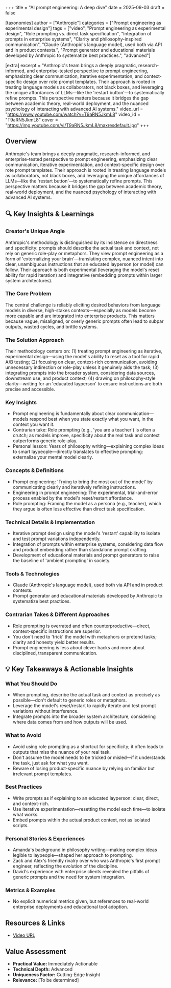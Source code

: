 +++
title = "AI prompt engineering: A deep dive"
date = 2025-09-03
draft = false

[taxonomies]
author = ["Anthropic"]
categories = ["Prompt engineering as experimental design"]
tags = ["video", "Prompt engineering as experimental design", "Role prompting vs. direct task specification", "Integration of prompts in enterprise systems", "Clarity and philosophy-inspired communication", "Claude (Anthropic's language model), used both via API and in product contexts.", "Prompt generator and educational materials developed by Anthropic to systematize best practices.", "advanced"]

[extra]
excerpt = "Anthropic's team brings a deeply pragmatic, research-informed, and enterprise-tested perspective to prompt engineering, emphasizing clear communication, iterative experimentation, and context-specific design over rote prompt templates. Their approach is rooted in treating language models as collaborators, not black boxes, and leveraging the unique affordances of LLMs—like the 'restart button'—to systematically refine prompts. This perspective matters because it bridges the gap between academic theory, real-world deployment, and the nuanced psychology of interacting with advanced AI systems."
video_url = "https://www.youtube.com/watch?v=T9aRN5JkmL8"
video_id = "T9aRN5JkmL8"
cover = "https://img.youtube.com/vi/T9aRN5JkmL8/maxresdefault.jpg"
+++

## Overview

Anthropic's team brings a deeply pragmatic, research-informed, and enterprise-tested perspective to prompt engineering, emphasizing clear communication, iterative experimentation, and context-specific design over rote prompt templates. Their approach is rooted in treating language models as collaborators, not black boxes, and leveraging the unique affordances of LLMs—like the 'restart button'—to systematically refine prompts. This perspective matters because it bridges the gap between academic theory, real-world deployment, and the nuanced psychology of interacting with advanced AI systems.

## 🔍 Key Insights & Learnings

### Creator's Unique Angle
Anthropic's methodology is distinguished by its insistence on directness and specificity: prompts should describe the actual task and context, not rely on generic role-play or metaphors. They view prompt engineering as a form of 'externalizing your brain'—translating complex, nuanced intent into clear, unambiguous instructions that an educated layperson (or model) can follow. Their approach is both experimental (leveraging the model's reset ability for rapid iteration) and integrative (embedding prompts within larger system architectures).

### The Core Problem
The central challenge is reliably eliciting desired behaviors from language models in diverse, high-stakes contexts—especially as models become more capable and are integrated into enterprise products. This matters because vague, misaligned, or overly generic prompts often lead to subpar outputs, wasted cycles, and brittle systems.

### The Solution Approach
Their methodology centers on: (1) treating prompt engineering as iterative, experimental design—using the model's ability to reset as a tool for rapid A/B testing; (2) focusing on clear, context-rich communication, avoiding unnecessary indirection or role-play unless it genuinely aids the task; (3) integrating prompts into the broader system, considering data sources, downstream use, and product context; (4) drawing on philosophy-style clarity—writing for an 'educated layperson' to ensure instructions are both precise and accessible.

### Key Insights
- Prompt engineering is fundamentally about clear communication—models respond best when you state exactly what you want, in the context you want it.
- Contrarian take: Role prompting (e.g., 'you are a teacher') is often a crutch; as models improve, specificity about the real task and context outperforms generic role-play.
- Personal lesson: Years of philosophy writing—explaining complex ideas to smart laypeople—directly translates to effective prompting: externalize your mental model clearly.

### Concepts & Definitions
- Prompt engineering: 'Trying to bring the most out of the model' by communicating clearly and iteratively refining instructions.
- Engineering in prompt engineering: The experimental, trial-and-error process enabled by the model's reset/restart affordance.
- Role prompting: Framing the model as a persona (e.g., teacher), which they argue is often less effective than direct task specification.

### Technical Details & Implementation
- Iterative prompt design using the model's 'restart' capability to isolate and test prompt variations independently.
- Integration of prompts within enterprise systems, considering data flow and product embedding rather than standalone prompt crafting.
- Development of educational materials and prompt generators to raise the baseline of 'ambient prompting' in society.

### Tools & Technologies
- Claude (Anthropic's language model), used both via API and in product contexts.
- Prompt generator and educational materials developed by Anthropic to systematize best practices.

### Contrarian Takes & Different Approaches
- Role prompting is overrated and often counterproductive—direct, context-specific instructions are superior.
- You don't need to 'trick' the model with metaphors or pretend tasks; clarity and honesty yield better results.
- Prompt engineering is less about clever hacks and more about disciplined, transparent communication.

## 💡 Key Takeaways & Actionable Insights

### What You Should Do
- When prompting, describe the actual task and context as precisely as possible—don't default to generic roles or metaphors.
- Leverage the model's reset/restart to rapidly iterate and test prompt variations without interference.
- Integrate prompts into the broader system architecture, considering where data comes from and how outputs will be used.

### What to Avoid
- Avoid using role prompting as a shortcut for specificity; it often leads to outputs that miss the nuance of your real task.
- Don't assume the model needs to be tricked or misled—if it understands the task, just ask for what you want.
- Beware of losing product-specific nuance by relying on familiar but irrelevant prompt templates.

### Best Practices
- Write prompts as if explaining to an educated layperson: clear, direct, and context-rich.
- Use iterative experimentation—resetting the model each time—to isolate what works.
- Embed prompts within the actual product context, not as isolated scripts.

### Personal Stories & Experiences
- Amanda's background in philosophy writing—making complex ideas legible to laypeople—shaped her approach to prompting.
- Zack and Alex's friendly rivalry over who was Anthropic's first prompt engineer, reflecting the evolution of the discipline.
- David's experience with enterprise clients revealed the pitfalls of generic prompts and the need for system integration.

### Metrics & Examples
- No explicit numerical metrics given, but references to real-world enterprise deployments and educational tool adoption.

## Resources & Links

- [Video URL](https://www.youtube.com/watch?v=T9aRN5JkmL8)

## Value Assessment
- **Practical Value:** Immediately Actionable
- **Technical Depth:** Advanced
- **Uniqueness Factor:** Cutting-Edge Insight
- **Relevance:** [To be determined]

